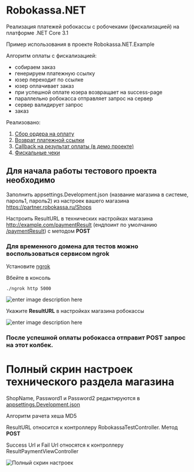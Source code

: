 # Robokassa.NET
Реализация платежей робокассы с робочеками (фискализацией) на платформе .NET Core 3.1

Пример использования в проекте Robokassa.NET.Example

Алгоритм оплаты с фискализацией:
- собираем заказ 
- генерируем платежную ссылку
- юзер переходит по ссылке
- юзер оплачивает заказ
- при успешной оплате юзера возвращает на success-page
- параллельно робокасса отправляет запрос на сервер
- сервер валидирует запрос
- заказ 


Реализовано:

1. [Сбор ордера на оплату](https://github.com/oldhowl/Robokassa.NET/blob/57d98c8a4c8e94f29841bb5fb607206d3e06c0c4/Robokassa.NET/IRobokassaService.cs#L7)
2. [Возврат платежной ссылки](https://github.com/oldhowl/Robokassa.NET/blob/57d98c8a4c8e94f29841bb5fb607206d3e06c0c4/Robokassa.NET/Models/PaymentUrl.cs#L3)
3. [Callback на результат оплаты (в демо проекте)](https://github.com/oldhowl/Robokassa.NET/blob/57d98c8a4c8e94f29841bb5fb607206d3e06c0c4/Robokassa.NET.Example/Controllers/RobokassaTestController.cs#L13)
4. [Фискальные чеки](https://github.com/oldhowl/Robokassa.NET/blob/57d98c8a4c8e94f29841bb5fb607206d3e06c0c4/Robokassa.NET/Models/RobokassaReceiptRequest.cs#L18)

## Для начала работы тестового проекта необходимо

Заполнить appsettings.Development.json (название магазина в системе, пароль1, пароль2) из настроек вашего магазина https://partner.robokassa.ru/Shops

Настроить ResultURL в технических настройках магазина http://example.com/paymentResult 
(ендпоинт по умолчанию [/paymentResult](https://github.com/oldhowl/Robokassa.NET/blob/57d98c8a4c8e94f29841bb5fb607206d3e06c0c4/Robokassa.NET.Example/Controllers/RobokassaTestController.cs#L10)) с методом **POST**


### Для временного домена для тестов можно воспользоваться сервисом ngrok

Установите [ngrok](https://ngrok.com/download)

Вбейте в консоль


    ./ngrok http 5000 

![enter image description here](https://i.ibb.co/bgR2SZc/image.png)


Укажите **ResultURL**  в настройках магазина робокассы

![enter image description here](https://i.ibb.co/YBtbDXs/image.png)


### После успешной оплаты робокасса отправит POST запрос на этот колбек.


# Полный скрин настроек технического раздела магазина

ShopName, Password1 и Password2 редактируются в [appsettings.Development.json](https://github.com/oldhowl/Robokassa.NET/blob/14290e3ddad2454d7648111ea3803f654b46c1e3/Robokassa.NET.Example/appsettings.Development.json#L2)

Алгоритм рачета хеша MD5

ResultURL относится к контроллеру RobokassaTestController. Метод **POST**

Success Url и Fail Url относятся к контроллеру ResultPaymentViewController

![Полный скрин настроек](https://i.ibb.co/Jsw55dW/2021-01-26-17-39-43.png)
